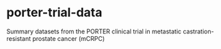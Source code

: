# porter-trial-data
Summary datasets from the PORTER clinical trial in metastatic castration-resistant prostate cancer (mCRPC)
